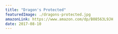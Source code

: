 ```yaml
---
title: "Dragon's Protected"
featuredImage: ./dragons-protected.jpg
amazonLink: https://www.amazon.com/dp/B08563L9JH
date: 2017-08-10
---
```







